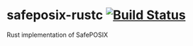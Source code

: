 # safeposix-rustc [![Build Status](https://github.com/Lind-Project/safeposix-rust/actions/workflows/lind-selfhost.yml/badge.svg?branch=develop)](https://github.com/Lind-Project/safeposix-rust/actions/workflows/lind-selfhost.yml)
Rust implementation of SafePOSIX

